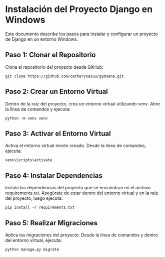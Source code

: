 # Instalación del Proyecto Django en Windows

Este documento describe los pasos para instalar y configurar un proyecto de Django en un entorno Windows.

## Paso 1: Clonar el Repositorio

Clona el repositorio del proyecto desde GitHub:

`git clone https://github.com/catherynezuu/gymsena.git`

## Paso 2: Crear un Entorno Virtual

Dentro de la raíz del proyecto, crea un entorno virtual utilizando venv. Abre la línea de comandos y ejecuta:

`python -m venv venv`

## Paso 3: Activar el Entorno Virtual

Activa el entorno virtual recién creado. Desde la línea de comandos, ejecuta:

`venv\Scripts\activate`

## Paso 4: Instalar Dependencias

Instala las dependencias del proyecto que se encuentran en el archivo requirements.txt. Asegúrate de estar dentro del entorno virtual y en la raíz del proyecto, luego ejecuta:

`pip install -r requirements.txt`

## Paso 5: Realizar Migraciones

Aplica las migraciones del proyecto. Desde la línea de comandos y dentro del entorno virtual, ejecuta:

`python manage.py migrate`

